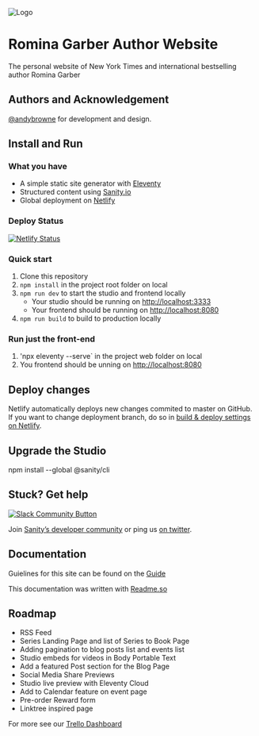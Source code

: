 
![Logo](https://rominagarber.com/images/apple-touch-icon.png)

    
# Romina Garber Author Website

The personal website of  New York Times and international bestselling author Romina Garber

## Authors and Acknowledgement

[@andybrowne](https://www.github.com/andypbrowne) for development and design.

  
## Install and Run

### What you have

- A simple static site generator with [Eleventy](https://11ty.io)
- Structured content using [Sanity.io](https://www.sanity.io)
- Global deployment on [Netlify](https://netlify.com)

### Deploy Status

[![Netlify Status](https://api.netlify.com/api/v1/badges/888eddbc-bff0-4896-a29b-409fbf35dea8/deploy-status)](https://app.netlify.com/sites/rominagarber/deploys)

### Quick start

1. Clone this repository
2. `npm install` in the project root folder on local
3. `npm run dev` to start the studio and frontend locally
   - Your studio should be running on [http://localhost:3333](http://localhost:3333)
   - Your frontend should be running on [http://localhost:8080](http://localhost:8080)
4. `npm run build` to build to production locally

### Run just the front-end

1. 'npx eleventy --serve` in the project web folder on local
2. You frontend should be unning on [http://localhost:8080](http://localhost:8080)

## Deploy changes

Netlify automatically deploys new changes commited to master on GitHub. If you want to change deployment branch, do so in [build & deploy settings on Netlify](https://www.netlify.com/docs/continuous-deployment/#branches-deploys).

## Upgrade the Studio

npm install --global @sanity/cli

## Stuck? Get help

[![Slack Community Button](https://slack.sanity.io/badge.svg)](https://slack.sanity.io/)

Join [Sanity’s developer community](https://slack.sanity.io) or ping us [on twitter](https://twitter.com/sanity_io).

  
    
## Documentation

Guielines for this site can be found on the [Guide](https://rominagarber.com/guide/) 

This documentation was written with [Readme.so](https://readme.so/)

  
## Roadmap

- RSS Feed
- Series Landing Page and list of Series to Book Page
- Adding pagination to blog posts list and events list
- Studio embeds for videos in Body Portable Text
- Add a featured Post section for the Blog Page
- Social Media Share Previews
- Studio live preview with Eleventy Cloud
- Add to Calendar feature on event page
- Pre-order Reward form
- Linktree inspired page

For more see our [Trello Dashboard](https://trello.com/invite/b/Hy4dmkEd/0b1994fab48d384cf9350c7fd2d0cf73/romina-garber-website)

  